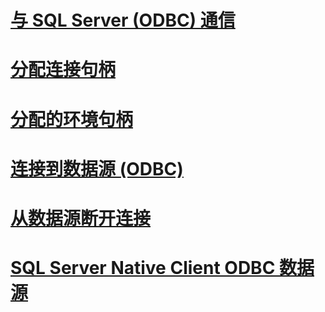 # [与 SQL Server (ODBC) 通信](communicating-with-sql-server-odbc.md)
# [分配连接句柄](allocating-a-connection-handle.md)
# [分配的环境句柄](allocating-an-environment-handle.md)
# [连接到数据源 (ODBC)](connecting-to-a-data-source-odbc.md)
# [从数据源断开连接](disconnecting-from-a-data-source.md)
# [SQL Server Native Client ODBC 数据源](sql-server-native-client-odbc-data-sources.md)
